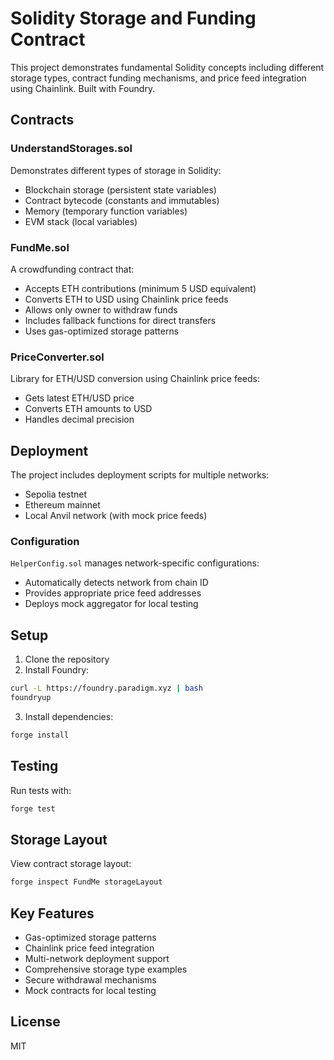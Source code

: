 # Solidity Storage and Funding Contract

This project demonstrates fundamental Solidity concepts including different storage types, contract funding mechanisms, and price feed integration using Chainlink. Built with Foundry.

## Contracts

### UnderstandStorages.sol
Demonstrates different types of storage in Solidity:
- Blockchain storage (persistent state variables)
- Contract bytecode (constants and immutables)
- Memory (temporary function variables)
- EVM stack (local variables)

### FundMe.sol
A crowdfunding contract that:
- Accepts ETH contributions (minimum 5 USD equivalent)
- Converts ETH to USD using Chainlink price feeds
- Allows only owner to withdraw funds
- Includes fallback functions for direct transfers
- Uses gas-optimized storage patterns

### PriceConverter.sol
Library for ETH/USD conversion using Chainlink price feeds:
- Gets latest ETH/USD price
- Converts ETH amounts to USD
- Handles decimal precision

## Deployment

The project includes deployment scripts for multiple networks:
- Sepolia testnet
- Ethereum mainnet
- Local Anvil network (with mock price feeds)

### Configuration
`HelperConfig.sol` manages network-specific configurations:
- Automatically detects network from chain ID
- Provides appropriate price feed addresses
- Deploys mock aggregator for local testing

## Setup

1. Clone the repository
2. Install Foundry:
```bash
curl -L https://foundry.paradigm.xyz | bash
foundryup
```
3. Install dependencies:
```bash
forge install
```

## Testing

Run tests with:
```bash
forge test
```

## Storage Layout

View contract storage layout:
```bash
forge inspect FundMe storageLayout
```

## Key Features

- Gas-optimized storage patterns
- Chainlink price feed integration
- Multi-network deployment support
- Comprehensive storage type examples
- Secure withdrawal mechanisms
- Mock contracts for local testing

## License

MIT